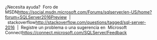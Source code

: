 <Token xmlns:xlink="http://www.w3.org/1999/xlink"><para><mediaLinkInline><image xlink:href="173ab206-1146-43d1-ba3c-35a212f09a14"/></mediaLinkInline>¿Necesita ayuda?&#160;&#160;<externalLink><linkText>Foro de MSDN</linkText><linkUri>https://social.msdn.microsoft.com/Forums/sqlserver/en-US/home?forum=SQLServer2016Preview</linkUri></externalLink>&#160;&#160;|&#160;&#160;<externalLink><linkText>stackoverflow</linkText><linkUri>http://stackoverflow.com/questions/tagged/sql-server-2016</linkUri></externalLink>&#160;&#160;|&#160;&#160;Registre un problema o una sugerencia en &#160;<externalLink><linkText>Microsoft Connect</linkText><linkUri>https://connect.microsoft.com/SQLServer/Feedback</linkUri></externalLink></para></Token>
